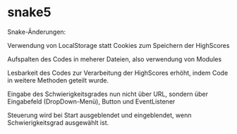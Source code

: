 # snake5

Snake-Änderungen:

Verwendung von LocalStorage statt Cookies zum Speichern der HighScores

Aufspalten des Codes in meherer Dateien, also verwendung von Modules

Lesbarkeit des Codes zur Verarbeitung der HighScores erhöht, indem Code in weitere Methoden geteilt wurde.

Eingabe des Schwierigkeitsgrades nun nicht über URL, sondern über Eingabefeld (DropDown-Menü), Button und EventListener

Steuerung wird bei Start ausgeblendet und eingeblendet, wenn Schwierigkeitsgrad ausgewählt ist.
